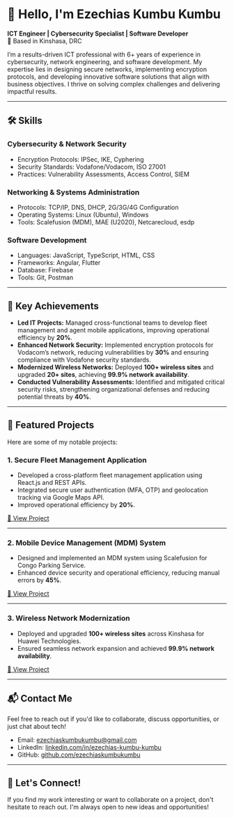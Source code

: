 # 👋 Hello, I'm Ezechias Kumbu Kumbu

**ICT Engineer | Cybersecurity Specialist | Software Developer**  
📍 Based in Kinshasa, DRC  

I’m a results-driven ICT professional with 6+ years of experience in cybersecurity, network engineering, and software development. My expertise lies in designing secure networks, implementing encryption protocols, and developing innovative software solutions that align with business objectives. I thrive on solving complex challenges and delivering impactful results.

---

## 🛠️ Skills

### **Cybersecurity & Network Security**
- Encryption Protocols: IPSec, IKE, Cyphering
- Security Standards: Vodafone/Vodacom, ISO 27001
- Practices: Vulnerability Assessments, Access Control, SIEM

### **Networking & Systems Administration**
- Protocols: TCP/IP, DNS, DHCP, 2G/3G/4G Configuration
- Operating Systems: Linux (Ubuntu), Windows
- Tools: Scalefusion (MDM), MAE (U2020), Netcarecloud, esdp

### **Software Development**
- Languages: JavaScript, TypeScript, HTML, CSS
- Frameworks: Angular, Flutter
- Database: Firebase
- Tools: Git, Postman

---

## 🌟 Key Achievements

- **Led IT Projects:** Managed cross-functional teams to develop fleet management and agent mobile applications, improving operational efficiency by **20%**.
- **Enhanced Network Security:** Implemented encryption protocols for Vodacom’s network, reducing vulnerabilities by **30%** and ensuring compliance with Vodafone security standards.
- **Modernized Wireless Networks:** Deployed **100+ wireless sites** and upgraded **20+ sites**, achieving **99.9% network availability**.
- **Conducted Vulnerability Assessments:** Identified and mitigated critical security risks, strengthening organizational defenses and reducing potential threats by **40%**.

---

## 🌟 Featured Projects

Here are some of my notable projects:

### 1. **Secure Fleet Management Application**
- Developed a cross-platform fleet management application using React.js and REST APIs.
- Integrated secure user authentication (MFA, OTP) and geolocation tracking via Google Maps API.
- Improved operational efficiency by **20%**.

[🔗 View Project](https://github.com/ezechiaskumbukumbu/project-link)

---

### 2. **Mobile Device Management (MDM) System**
- Designed and implemented an MDM system using Scalefusion for Congo Parking Service.
- Enhanced device security and operational efficiency, reducing manual errors by **45%**.

[🔗 View Project](https://github.com/ezechiaskumbukumbu/project-link)

---

### 3. **Wireless Network Modernization**
- Deployed and upgraded **100+ wireless sites** across Kinshasa for Huawei Technologies.
- Ensured seamless network expansion and achieved **99.9% network availability**.

[🔗 View Project](https://github.com/ezechiaskumbukumbu/project-link)

---

## 📬 Contact Me

Feel free to reach out if you'd like to collaborate, discuss opportunities, or just chat about tech!

- Email: [ezechiaskumbukumbu@gmail.com](mailto:ezechiaskumbukumbu@gmail.com)
- LinkedIn: [linkedin.com/in/ezechias-kumbu-kumbu](https://www.linkedin.com/in/ezechias-kumbu-kumbu)
- GitHub: [github.com/ezechiaskumbukumbu](https://www.github.com/ezechiaskumbukumbu)

---

## 🤝 Let's Connect!

If you find my work interesting or want to collaborate on a project, don't hesitate to reach out. I'm always open to new ideas and opportunities!